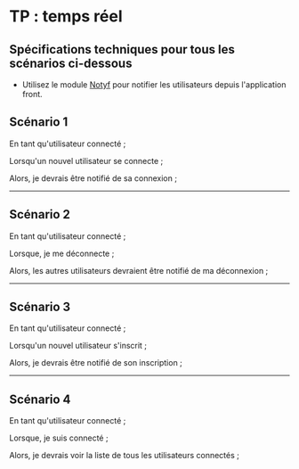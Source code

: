 # TP : temps réel

## Spécifications techniques pour tous les scénarios ci-dessous

- Utilisez le module [Notyf](https://www.npmjs.com/package/notyf) pour notifier les utilisateurs depuis l'application front.


## Scénario 1

En tant qu'utilisateur connecté ;

Lorsqu'un nouvel utilisateur se connecte ;

Alors, je devrais être notifié de sa connexion ;

---

## Scénario 2

En tant qu'utilisateur connecté ;

Lorsque, je me déconnecte ;

Alors, les autres utilisateurs devraient être notifié de ma déconnexion ;

---

## Scénario 3

En tant qu'utilisateur connecté ;

Lorsqu'un nouvel utilisateur s'inscrit ;

Alors, je devrais être notifié de son inscription ;

---

## Scénario 4

En tant qu'utilisateur connecté ;

Lorsque, je suis connecté ;

Alors, je devrais voir la liste de tous les utilisateurs connectés ;